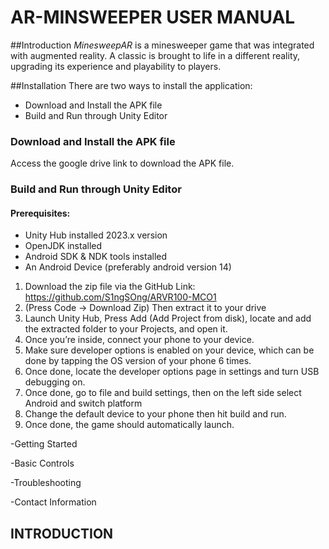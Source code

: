 # AR-MINSWEEPER USER MANUAL
##Introduction
_MinesweepAR_ is a minesweeper game that was integrated with augmented reality. A classic is brought to life in a different reality, upgrading its experience and playability to players.
  
##Installation
There are two ways to install the application:
* Download and Install the APK file
* Build and Run through Unity Editor

### Download and Install the APK file
Access the google drive link to download the APK file.

### Build and Run through Unity Editor
#### Prerequisites:
* Unity Hub installed 2023.x version
* OpenJDK installed
* Android SDK & NDK tools installed
* An Android Device (preferably android version 14)

1. Download the zip file via the GitHub Link: https://github.com/S1ngSOng/ARVR100-MCO1
  1. (Press Code -> Download Zip) Then extract it to your drive
2. Launch Unity Hub, Press Add (Add Project from disk), locate and add the extracted folder to your Projects, and open it.
3. Once you’re inside, connect your phone to your device.
4. Make sure developer options is enabled on your device, which can be done by tapping the OS version of your phone 6 times.
5. Once done, locate the developer options page in settings and turn USB debugging on.
6. Once done, go to file and build settings, then on the left side select Android and switch platform
7. Change the default device to your phone then hit build and run.
8. Once done, the game should automatically launch.


-Getting Started

-Basic Controls

-Troubleshooting

-Contact Information
</p>
<h2>INTRODUCTION
</h2>
